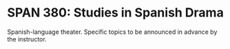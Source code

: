 # SPAN 380: Studies in Spanish Drama

Spanish-language theater. Specific topics to be announced in advance by the instructor.